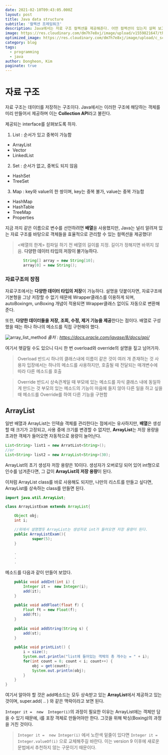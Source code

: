 ```yaml
---
date: 2021-02-10T09:43:05.000Z
layout: post
title: Java data structure
subtitle: '컬렉션 프레임워크'
description: Java에서는 자료 구조 컬렉션을 제공해준다. 어떤 컬렉션이 있는지 살펴 보고, 각각의 특징을 보도록 한다.
image: https://res.cloudinary.com/dm7h7e8xj/image/upload/v1559821647/theme6_qeeojf.jpg
optimized_image: https://res.cloudinary.com/dm7h7e8xj/image/upload/c_scale,w_380/v1559821647/theme6_qeeojf.jpg
category: blog
tags:
  - programming
  - java
author: Dongheon, Kim
paginate: true
---
```

# 자료 구조

자료 구조는 데이터를 저장하는 구조이다.
Java에서는 이러한 구조에 해당하는 객체를 미리 만들어서 제공하며 이는 **Collection API**라고 불린다.

제공되는 interface를 살펴보도록 하자.
1. List :  순서가 있고 중복이 가능함
* ArrayList
* Vector
* LinkedList
2. Set : 순서가 없고, 중복도 되지 않음
* HashSet
* TreeSet
3. Map : key와 value의 한 쌍이며, key는 중복 불가, value는 중복 가능함
* HashMap
* HashTable
* TreeMap
* Properties

지금 까지 같은 이름으로 변수를 선언하려면 **배열**을 사용했지만, Java는 널리 알려져 있는 자료 구조를 바탕으로 객체들을 효율적으로 관리할 수 있는 컬렉션을 제공했다!

> <배열의 한계>
> 컴파일 하기 전 배열의 길이를 지정.
> 길이가 정해지면 바뀌지 않음.
> **다양한 데이터 타입의 저장이 불가능하다.**
```java
		String[] array = new String[10];
		array[0] = new String();
``` 

### 자료구조의 장점
자료구조에서는 **다양한 데이터 타입의 저장**이 가능하다. 설명을 덧붙이자면,
자료구조에 기본형을 그냥 저장할 수 없기 때문에 Wrapper클래스를 이용하게 되며,
autoBoxingm, unBoxing 개념이 적용되면 Wrapper클래스 없이도 자동으로 변환해준다.

또한, **다양한 데이터들을 저장, 조회, 수정, 제거 기능을 제공**한다는 점이다.
배열로 구성했을 때는 하나 하나의 메소드를 직접 구현해야 했다.

![array_list_method](https://user-images.githubusercontent.com/68142821/107457428-6395e880-6b95-11eb-9a79-b86d400db6e1.png)
*출처 : https://docs.oracle.com/javase/8/docs/api/*

여기서 헷갈릴 수도 있으니 다시 한 번 overload와 override의 설명을 짚고 넘어가자.
>Overload
>반드시 하나의 클래스내에 이름이 같은 것이 여러 개 존재하는 것
>사용자 입장에서는 하나의 메소드를 사용하지만,
>호출될 때 전달되는 매개변수에 따라 다른 메소드를 호출

>Override
>반드시 상속관계일 때 부모에 있는 메소드를 자식 클래스 내에 동일하게 만드는 것
>부모의 있는 메소드의 기능이 마음에 들지 않아 다른 일을 하고 싶을 때
>메소드를 Override를 하여 다른 기능을 구현함

## ArrayList

일반 배열과 ArrayList는 인덱슬 객체를 관리한다는 점에서는 유사하지만,
**배열**은 생성할 때 크기가 고정되고, 사용 중에 크기를 변경할 수 없지만,
**ArrayList**는 저장 용량을 초과한 객체가 들어오면 자동적으로 용량이 늘어난다.

```java
List<String> list1 = new ArratList<String>();
//or
List<String> list2 = new ArrayList<String>(30);
```

ArrayList의 초기 생성자 저장 용량은 10이다. 생성자가 오버로딩 되어 있어 int형으로 인수를 넘겨준다면, 그 값이 **ArrayList의 저장 용량**이 된다.


이처럼 ArrayList class를 바로 사용해도 되지만, 나만의 리스트를 만들고 싶다면, ArrayList를 상속하는 class를 만들면 된다.
```java
import java.util.ArrayList;

class ArrayListExam extends ArrayList{

	Object obj;
	int i;

	//위에서 설명했듯 ArrayList는 생성자로 int가 들어오면 저장 용량이 된다.
	public ArrayListExam(){
			super(5);
	}
	
	.
	.
	.
```

메소드를 다음과 같이 만들어 보았다.
```java
	public void addInt(int i) {
		Integer it =  new Integer(i);
		add(it);
	}
		
	public void addFloat(float f) {
		Float ft = new Float(f);
		add(ft);
	}
	
	public void addString(String s) {
		add(st);
	}
	
	public void printList() {
		i = size();
		System.out.println("list에 들어있는 객체의 총 개수는 = " + i);
		for(int count = 0; count < i; count++) {
			obj = get(count);
			System.out.println(obj);
		}
	}
}
```

여기서 알아야 할 것은 add메소드는 모두 상속받고 있는 **ArrayList**에서 제공하고 있는 것이며,
super.add( .. ) 와 같은 맥락이라고 보면 된다.

`Integer it =  new  Integer(i)`의 과정이 필요한 이유는 ArrayList에는 객체만 담을 수 있기 때문에, i를 포장 객체로 만들어야만 한다. 그것을 위해 박싱(Boxing)의 과정을 거친 것이다.

> `Integer it =  new Integer(i)` 에서 노란색 밑줄이 있다면
> `Integer it =  Integer.valueOf(i)` 으로 교체해주길 바란다.
> 이는 version 9 이후에 새로운 문법에서 추천하지 않는 구문이기 때문이다.
